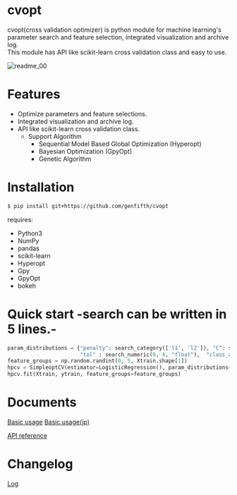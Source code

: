 # cvopt
cvopt(cross validation optimizer) is python module for machine learning's parameter search and feature selection, integrated visualization and archive log.   
This module has API like scikit-learn cross validation class and easy to use.

![readme_00](https://github.com/genfifth/cvopt/blob/master/etc/images/readme_00.PNG)

# Features
* Optimize parameters and feature selections.
* Integrated visualization and archive log.
* API like scikit-learn cross validation class.
   * Support Algorithm
      * Sequential Model Based Global Optimization (Hyperopt)
      * Bayesian Optimization (GpyOpt)
      * Genetic Algorithm

# Installation   
```bash
$ pip install git+https://github.com/genfifth/cvopt
```
requires:   
* Python3
* NumPy
* pandas
* scikit-learn
* Hyperopt
* Gpy
* GpyOpt
* bokeh
   
# Quick start -search can be written in 5 lines.-
```python
param_distributions = {"penalty": search_category(['l1', 'l2']), "C": search_numeric(0, 3, "float"), 
                       "tol" : search_numeric(0, 4, "float"),  "class_weight" : search_category([None, "balanced"])}
feature_groups = np.random.randint(0, 5, Xtrain.shape[1]) 
hpcv = SimpleoptCV(estimator=LogisticRegression(), param_distributions=param_distributions)
hpcv.fit(Xtrain, ytrain, feature_groups=feature_groups)
```
   
# Documents
[Basic usage](https://github.com/genfifth/cvopt/blob/master/notebooks/basic_usage.ipynb)
[Basic usage(jp)](https://github.com/genfifth/cvopt/blob/master/notebooks/basic_usage_jp.ipynb)
   
[API reference](https://genfifth.github.io/cvopt/)

# Changelog
[Log](https://github.com/genfifth/cvopt/blob/master/Changelog.md)   
